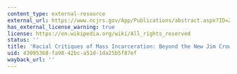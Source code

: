 ```yaml
---
content_type: external-resource
external_url: https://www.ncjrs.gov/App/Publications/abstract.aspx?ID=260432
has_external_license_warning: true
license: https://en.wikipedia.org/wiki/All_rights_reserved
status: ''
title: 'Racial Critiques of Mass Incarceration: Beyond the New Jim Crow'
uid: 43095368-fa98-42bc-a51d-1da25b5f87ef
wayback_url: ''
---
```

